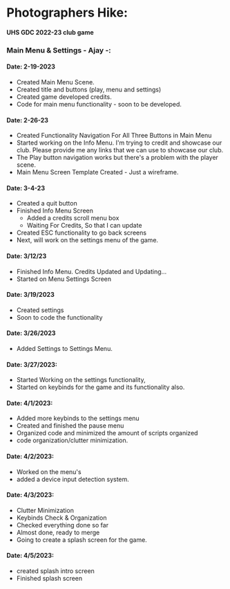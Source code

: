 # Photographers Hike:
#### UHS GDC 2022-23 club game

### Main Menu & Settings - Ajay -: 
#### Date: 2-19-2023
* Created Main Menu Scene.
* Created title and buttons (play, menu and settings)
* Created game developed credits. 
* Code for main menu functionality - soon to be developed. 

#### Date: 2-26-23
* Created Functionality Navigation For All Three Buttons in Main Menu 
* Started working on the Info Menu. I'm trying to credit and showcase our club. Please provide me any links that we can use to showcase our club.
* The Play button navigation works but there's a problem with the player scene.
* Main Menu Screen Template Created - Just a wireframe.

#### Date: 3-4-23
* Created a quit button
* Finished Info Menu Screen
  * Added a credits scroll menu box
  * Waiting For Credits, So that I can update
* Created ESC functionality to go back screens
* Next, will work on the settings menu of the game.

#### Date: 3/12/23
* Finished Info Menu. Credits Updated and Updating...
* Started on Menu Settings Screen

#### Date: 3/19/2023
* Created settings
* Soon to code the functionality

#### Date: 3/26/2023
* Added Settings to Settings Menu.

#### Date: 3/27/2023: 
* Started Working on the settings functionality, 
* Started on keybinds for the game and its functionality also.

#### Date: 4/1/2023: 
* Added more keybinds to the settings menu 
* Created and finished the pause menu
* Organized code and minimized the amount of scripts organized
* code organization/clutter minimization.

#### Date: 4/2/2023: 
* Worked on the menu's 
* added a device input detection system.

#### Date: 4/3/2023:
* Clutter Minimization 
* Keybinds Check & Organization 
* Checked everything done so far
* Almost done, ready to merge
* Going to create a splash screen for the game.

#### Date: 4/5/2023: 
* created splash intro screen 
* Finished splash screen
